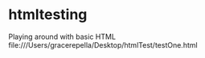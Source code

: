 # htmltesting
Playing around with basic HTML
file:///Users/gracerepella/Desktop/htmlTest/testOne.html
